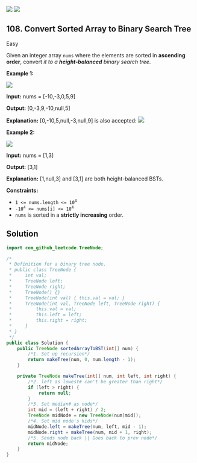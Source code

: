 [![](https://img.shields.io/github/stars/javadev/LeetCode-in-Java?label=Stars&style=flat-square)](https://github.com/javadev/LeetCode-in-Java)
[![](https://img.shields.io/github/forks/javadev/LeetCode-in-Java?label=Fork%20me%20on%20GitHub%20&style=flat-square)](https://github.com/javadev/LeetCode-in-Java/fork)

## 108\. Convert Sorted Array to Binary Search Tree

Easy

Given an integer array `nums` where the elements are sorted in **ascending order**, convert _it to a_ **_height-balanced_** _binary search tree_.

**Example 1:**

![](https://assets.leetcode.com/uploads/2021/02/18/btree1.jpg)

**Input:** nums = [-10,-3,0,5,9]

**Output:** [0,-3,9,-10,null,5]

**Explanation:** [0,-10,5,null,-3,null,9] is also accepted: ![](https://assets.leetcode.com/uploads/2021/02/18/btree2.jpg) 

**Example 2:**

![](https://assets.leetcode.com/uploads/2021/02/18/btree.jpg)

**Input:** nums = [1,3]

**Output:** [3,1]

**Explanation:** [1,null,3] and [3,1] are both height-balanced BSTs. 

**Constraints:**

*   <code>1 <= nums.length <= 10<sup>4</sup></code>
*   <code>-10<sup>4</sup> <= nums[i] <= 10<sup>4</sup></code>
*   `nums` is sorted in a **strictly increasing** order.

## Solution

```java
import com_github_leetcode.TreeNode;

/*
 * Definition for a binary tree node.
 * public class TreeNode {
 *     int val;
 *     TreeNode left;
 *     TreeNode right;
 *     TreeNode() {}
 *     TreeNode(int val) { this.val = val; }
 *     TreeNode(int val, TreeNode left, TreeNode right) {
 *         this.val = val;
 *         this.left = left;
 *         this.right = right;
 *     }
 * }
 */
public class Solution {
    public TreeNode sortedArrayToBST(int[] num) {
        /*1. Set up recursion*/
        return makeTree(num, 0, num.length - 1);
    }

    private TreeNode makeTree(int[] num, int left, int right) {
        /*2. left as lowest# can't be greater than right*/
        if (left > right) {
            return null;
        }
        /*3. Set median# as node*/
        int mid = (left + right) / 2;
        TreeNode midNode = new TreeNode(num[mid]);
        /*4. Set mid node's kids*/
        midNode.left = makeTree(num, left, mid - 1);
        midNode.right = makeTree(num, mid + 1, right);
        /*5. Sends node back || Goes back to prev node*/
        return midNode;
    }
}
```